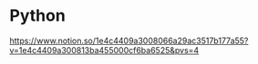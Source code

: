 # Python
https://www.notion.so/1e4c4409a3008066a29ac3517b177a55?v=1e4c4409a300813ba455000cf6ba6525&pvs=4
